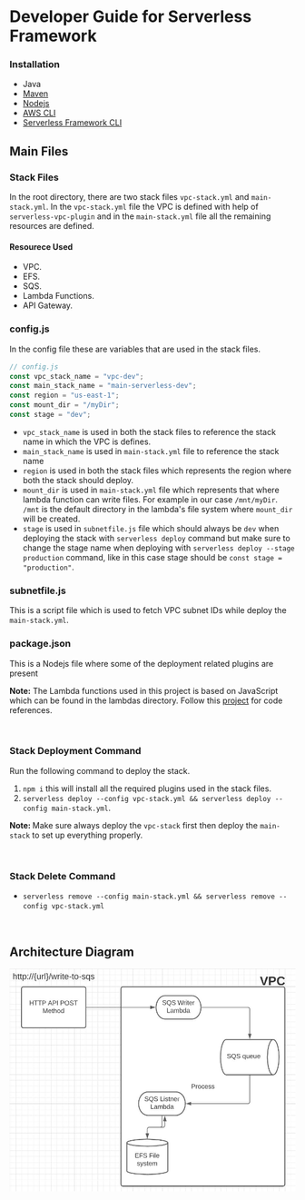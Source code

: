 # Developer Guide for Serverless Framework

### Installation
- Java
- [Maven](https://maven.apache.org/download.cgi)
- [Nodejs](https://nodejs.org/en/)
- [AWS CLI](https://docs.aws.amazon.com/cli/v1/userguide/install-windows.html)
- [Serverless Framework CLI](https://www.serverless.com/framework/docs/getting-started)


## Main Files
### Stack Files
In the root directory, there are two stack files `vpc-stack.yml` and `main-stack.yml`. In the `vpc-stack.yml` file the VPC is defined with help of `serverless-vpc-plugin` and in the `main-stack.yml` file all the remaining resources are defined.

#### Resourece Used
- VPC.
- EFS.
- SQS.
- Lambda Functions.
- API Gateway.

### config.js
In the config file these are variables that are used in the stack files.
```javascript
// config.js
const vpc_stack_name = "vpc-dev";
const main_stack_name = "main-serverless-dev";
const region = "us-east-1";
const mount_dir = "/myDir";
const stage = "dev";
```
- `vpc_stack_name` is used in both the stack files to reference the stack name in which the VPC is defines.
- `main_stack_name`  is used in `main-stack.yml` file to reference the stack name
- `region` is used in both the stack files which represents the region where both the stack should deploy.
- `mount_dir` is used in `main-stack.yml` file which represents that where lambda function can write files. For example in our case `/mnt/myDir`. `/mnt` is the default directory in the lambda's file system where `mount_dir` will be created.
- `stage` is used in `subnetfile.js` file which should always be `dev` when deploying the stack with `serverless deploy` command but make sure to change the stage name when deploying with `serverless deploy --stage production` command, like in this case stage should be `const stage = "production"`.


### subnetfile.js
This is a script file which is used to fetch VPC subnet IDs while deploy the `main-stack.yml`.

### package.json
This is a Nodejs file where some of the deployment related plugins are present 

<b>Note:</b> The Lambda functions used in this project is based on JavaScript which can be found in the lambdas directory. Follow this [project](https://github.com/serverless/examples/tree/master/aws-java-simple-http-endpoint) for code references.

<br>

### Stack Deployment Command
Run the following command to deploy the stack.
1) `npm i` this will install all the required plugins used in the stack files.
2) `serverless deploy --config vpc-stack.yml && serverless deploy --config main-stack.yml`. 

<b>Note: </b> Make sure always deploy the `vpc-stack` first then deploy the `main-stack` to set up everything properly.

<br>

### Stack Delete Command
- `serverless remove --config main-stack.yml && serverless remove --config vpc-stack.yml`


<br>

## Architecture Diagram
![](../docs/app-architecture.JPG)